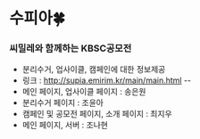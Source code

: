# 수피아🍀
### 씨밀레와 함께하는 KBSC공모전
- 분리수거, 업사이클, 캠페인에 대한 정보제공
- 링크 : http://supia.emirim.kr/main/main.html 
--
- 메인 페이지, 업사이클 페이지 : 송은원
- 분리수거 페이지 : 조윤아
- 캠페인 및 공모전 페이지, 소개 페이지 : 최지우
- 메인 페이지, 서버 : 조나현
